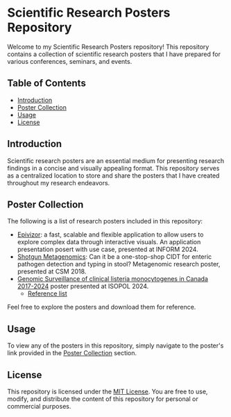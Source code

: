 # Scientific Research Posters Repository

Welcome to my Scientific Research Posters repository! This repository contains a collection of scientific research posters that I have prepared for various conferences, seminars, and events.

## Table of Contents

- [Introduction](#introduction)
- [Poster Collection](#poster-collection)
- [Usage](#usage)
- [License](#license)

## Introduction

Scientific research posters are an essential medium for presenting research findings in a concise and visually appealing format. This repository serves as a centralized location to store and share the posters that I have created throughout my research endeavors.

## Poster Collection

The following is a list of research posters included in this repository:

- [Epivizor](https://github.com/ChristyPeterson/myposters/blob/main/assets/20240108_INFORM-epivisor_v1_lowres.jpg): a fast, scalable and flexible application to allow users to explore complex data through interactive visuals. An application presentation posert with use case, presented at INFORM 2024.
- [Shotgun Metagenomics](https://github.com/ChristyPeterson/myposters/blob/main/assets/csm2018_metagenomics_v4.jpg): Can it be a one-stop-shop CIDT for enteric pathogen detection and typing in stool? Metagenomic research poster, presented at CSM 2018.
- [Genomic Surveillance of clinical listeria monocytogenes in Canada 2017-2024](URL) poster presented at ISOPOL 2024.
    - [Reference list](URL)

Feel free to explore the posters and download them for reference.

## Usage

To view any of the posters in this repository, simply navigate to the poster's link provided in the [Poster Collection](#poster-collection) section.

## License

This repository is licensed under the [MIT License](LICENSE). You are free to use, modify, and distribute the content of this repository for personal or commercial purposes.
